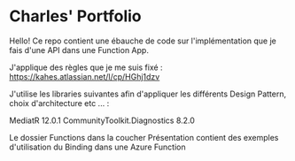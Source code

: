 # Charles' Portfolio

Hello! Ce repo contient une ébauche de code sur l'implémentation que je fais d'une API dans une Function App.

J'applique des règles que je me suis fixé : https://kahes.atlassian.net/l/cp/HGhj1dzv

J'utilise les libraries suivantes afin d'appliquer les différents Design Pattern, choix d'architecture etc ... : 

MediatR 12.0.1
CommunityToolkit.Diagnostics 8.2.0

Le dossier Functions dans la coucher Présentation contient des exemples d'utilisation du Binding dans une Azure Function